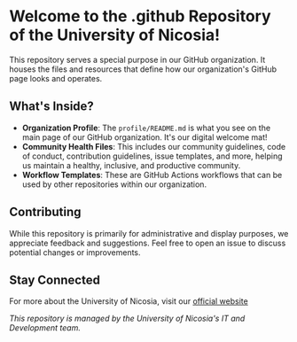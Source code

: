 # Welcome to the .github Repository of the University of Nicosia!

This repository serves a special purpose in our GitHub organization. It houses the files and resources that define how our organization's GitHub page looks and operates.

## What's Inside?

- **Organization Profile**: The `profile/README.md` is what you see on the main page of our GitHub organization. It's our digital welcome mat!
- **Community Health Files**: This includes our community guidelines, code of conduct, contribution guidelines, issue templates, and more, helping us maintain a healthy, inclusive, and productive community.
- **Workflow Templates**: These are GitHub Actions workflows that can be used by other repositories within our organization.

## Contributing

While this repository is primarily for administrative and display purposes, we appreciate feedback and suggestions. Feel free to open an issue to discuss potential changes or improvements.

## Stay Connected

For more about the University of Nicosia, visit our [official website](https://www.unic.ac.cy/)

_This repository is managed by the University of Nicosia's IT and Development team._
